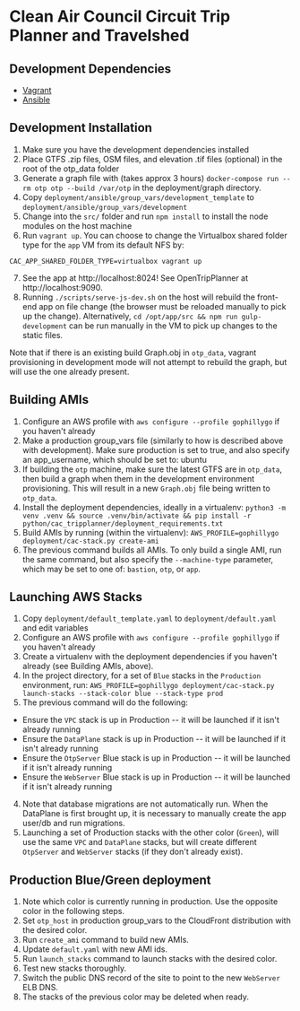 Clean Air Council Circuit Trip Planner and Travelshed
=====================================================


Development Dependencies
------------------------

* [Vagrant](http://www.vagrantup.com)
* [Ansible](http://www.ansible.com)


Development Installation
------------------------

1. Make sure you have the development dependencies installed
2. Place GTFS .zip files, OSM files, and elevation .tif files (optional) in the root of the otp_data folder
3. Generate a graph file with (takes approx 3 hours) `docker-compose run --rm otp otp --build /var/otp` in the deployment/graph directory.
4. Copy `deployment/ansible/group_vars/development_template` to `deployment/ansible/group_vars/development`
5. Change into the `src/` folder and run `npm install` to install the node modules on the host machine
6. Run `vagrant up`. You can choose to change the Virtualbox shared folder type for the `app` VM from its default NFS by:
```
CAC_APP_SHARED_FOLDER_TYPE=virtualbox vagrant up
```
7. See the app at http://localhost:8024! See OpenTripPlanner at http://localhost:9090.
8. Running `./scripts/serve-js-dev.sh` on the host will rebuild the front-end app on file change (the browser must be reloaded manually to pick up the change). Alternatively, `cd /opt/app/src && npm run gulp-development` can be run manually in the VM to pick up changes to the static files.

Note that if there is an existing build Graph.obj in `otp_data`, vagrant provisioning in development mode will not attempt to rebuild the graph, but will use the one already present.


Building AMIs
------------------------
1. Configure an AWS profile with `aws configure --profile gophillygo` if you haven't already
1. Make a production group_vars file (similarly to how is described above with development). Make sure production is set to true, and also specify an app_username, which should be set to: ubuntu
2. If building the `otp` machine, make sure the latest GTFS are in `otp_data`, then build a graph when them in the development environment provisioning.  This will result in a new `Graph.obj` file being written to `otp_data`.
3. Install the deployment dependencies, ideally in a virtualenv: `python3 -m venv .venv && source .venv/bin/activate && pip install -r python/cac_tripplanner/deployment_requirements.txt`
4. Build AMIs by running (within the virtualenv): `AWS_PROFILE=gophillygo deployment/cac-stack.py create-ami`
5. The previous command builds all AMIs. To only build a single AMI, run the same command, but also specify the `--machine-type` parameter, which may be set to one of: `bastion`, `otp`, or `app`.


Launching AWS Stacks
------------------------
1. Copy `deployment/default_template.yaml` to `deployment/default.yaml` and edit variables
1. Configure an AWS profile with `aws configure --profile gophillygo` if you haven't already
1. Create a virtualenv with the deployment dependencies if you haven't already (see Building AMIs, above).
2. In the project directory, for a set of `Blue` stacks in the `Production` environment, run: `AWS_PROFILE=gophillygo deployment/cac-stack.py launch-stacks --stack-color blue --stack-type prod`
3. The previous command will do the following:
 * Ensure the `VPC` stack is up in Production -- it will be launched if it isn't already running
 * Ensure the `DataPlane` stack is up in Production -- it will be launched if it isn't already running
 * Ensure the `OtpServer` Blue stack is up in Production -- it will be launched if it isn't already running
 * Ensure the `WebServer` Blue stack is up in Production -- it will be launched if it isn't already running
4. Note that database migrations are not automatically run. When the DataPlane is first brought up, it is necessary to manually create the app user/db and run migrations.
5. Launching a set of Production stacks with the other color (`Green`), will use the same `VPC` and `DataPlane` stacks, but will create different `OtpServer` and `WebServer` stacks (if they don't already exist).


Production Blue/Green deployment
--------------------------------
1. Note which color is currently running in production. Use the opposite color in the following steps.
2. Set `otp_host` in production group_vars to the CloudFront distribution with the desired color.
3. Run `create_ami` command to build new AMIs.
4. Update `default.yaml` with new AMI ids.
5. Run `launch_stacks` command to launch stacks with the desired color.
6. Test new stacks thoroughly.
7. Switch the public DNS record of the site to point to the new `WebServer` ELB DNS.
8. The stacks of the previous color may be deleted when ready.
